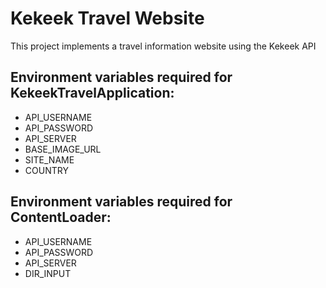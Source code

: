 # Kekeek Travel Website
This project implements a travel information website using the Kekeek API

Environment variables required for KekeekTravelApplication:
--
- API_USERNAME
- API_PASSWORD
- API_SERVER
- BASE_IMAGE_URL
- SITE_NAME
- COUNTRY

Environment variables required for ContentLoader:
--
- API_USERNAME
- API_PASSWORD
- API_SERVER
- DIR_INPUT
